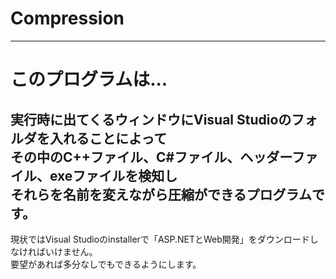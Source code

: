 # Compression
---
# このプログラムは...  
実行時に出てくるウィンドウにVisual Studioのフォルダを入れることによって  
その中のC++ファイル、C#ファイル、ヘッダーファイル、exeファイルを検知し  
それらを名前を変えながら圧縮ができるプログラムです。  
---
現状ではVisual Studioのinstallerで「ASP.NETとWeb開発」をダウンロードしなければいけません。  
要望があれば多分なしでもできるようにします。  
